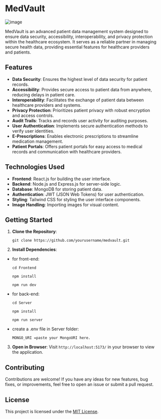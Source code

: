 # MedVault
![image](https://github.com/Yash636261/MedVault/assets/98970491/588225c5-3942-481e-8b8e-4dd8cd2c98c2)

MedVault is an advanced patient data management system designed to ensure data security, accessibility, interoperability, and privacy protection within the healthcare ecosystem. It serves as a reliable partner in managing secure health data, providing essential features for healthcare providers and patients.

## Features

- **Data Security**: Ensures the highest level of data security for patient records.
- **Accessibility**: Provides secure access to patient data from anywhere, reducing delays in patient care.
- **Interoperability**: Facilitates the exchange of patient data between healthcare providers and systems.
- **Privacy Protection**: Prioritizes patient privacy with robust encryption and access controls.
- **Audit Trails**: Tracks and records user activity for auditing purposes.
- **User Authentication**: Implements secure authentication methods to verify user identities.
- **E-Prescriptions**: Enables electronic prescriptions to streamline medication management.
- **Patient Portals**: Offers patient portals for easy access to medical records and communication with healthcare providers.

## Technologies Used

- **Frontend**: React.js for building the user interface.
- **Backend**: Node.js and Express.js for server-side logic.
- **Database**: MongoDB for storing patient data.
- **Authentication**: JWT (JSON Web Tokens) for user authentication.
- **Styling**: Tailwind CSS for styling the user interface components.
- **Image Handling**: Importing images for visual content.

## Getting Started

1. **Clone the Repository**:
   <pre><code>git clone https://github.com/yourusername/medvault.git</pre></code>
2. **Install Dependencies**:
- for front-end:
  <pre><code>cd Frontend</pre></code>
  <pre><code>npm install</pre></code>
  <pre><code>npm run dev</pre></code>
- for back-end:
  <pre><code>cd Server</pre></code>
  <pre><code>npm install</pre></code>
  <pre><code>npm run server</pre></code>
- create a .env file in Server folder:
  <pre><code>MONGO_URI =paste your MongoURI here.</pre></code>
   
3. **Open in Browser**: Visit `http://localhost:5173/` in your browser to view the application.

## Contributing

Contributions are welcome! If you have any ideas for new features, bug fixes, or improvements, feel free to open an issue or submit a pull request.

## License

This project is licensed under the [MIT License](LICENSE).
